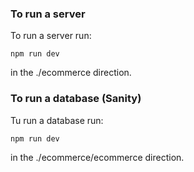 ### To run a server
To run a server run:

```npm run dev```

in the ./ecommerce direction.

### To run a database (Sanity)
Tu run a database run:

```npm run dev```

in the ./ecommerce/ecommerce direction.